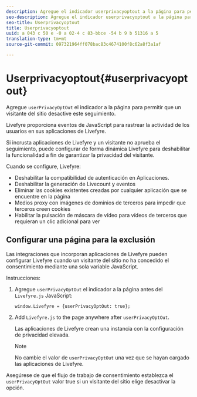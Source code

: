 ```yaml
---
description: Agregue el indicador userprivacyoptout a la página para permitir que un visitante del sitio desactive este seguimiento.
seo-description: Agregue el indicador userprivacyoptout a la página para permitir que un visitante del sitio desactive este seguimiento.
seo-title: Userprivacyoptout
title: Userprivacyoptout
uuid: a 043 c 50 e -0 a 02-4 c 83-bbce -54 b 9 b 51316 a 5
translation-type: tm+mt
source-git-commit: 097321964ff078bac83c4674100f8c62a8f3a1af

---
```



# Userprivacyoptout{#userprivacyoptout}

Agregue `userPrivacyOptOut` el indicador a la página para permitir que un visitante del sitio desactive este seguimiento.

Livefyre proporciona eventos de JavaScript para rastrear la actividad de los usuarios en sus aplicaciones de Livefyre.

Si incrusta aplicaciones de Livefyre y un visitante no aprueba el seguimiento, puede configurar de forma dinámica Livefyre para deshabilitar la funcionalidad a fin de garantizar la privacidad del visitante.

Cuando se configure, Livefyre:

* Deshabilitar la compatibilidad de autenticación en Aplicaciones.
* Deshabilitar la generación de Livecount y eventos
* Eliminar las cookies existentes creadas por cualquier aplicación que se encuentre en la página
* Medios proxy con imágenes de dominios de terceros para impedir que terceros creen cookies
* Habilitar la pulsación de máscara de vídeo para vídeos de terceros que requieran un clic adicional para ver

## Configurar una página para la exclusión

Las integraciones que incorporan aplicaciones de Livefyre pueden configurar Livefyre cuando un visitante del sitio no ha concedido el consentimiento mediante una sola variable JavaScript.

Instrucciones:

1. Agregue `userPrivacyOptOut` el indicador a la página antes del `Livefyre.js` JavaScript:

   ```
   window.Livefyre = {userPrivacyOptOut: true};
   ```

1. Add `Livefyre.js` to the page anywhere after `userPrivacyOptOut`.

   Las aplicaciones de Livefyre crean una instancia con la configuración de privacidad elevada.

   >[!NOTE]
   >
   >No cambie el valor de `userPrivacyOptOut` una vez que se hayan cargado las aplicaciones de Livefyre.

Asegúrese de que el flujo de trabajo de consentimiento establezca el `userPrivacyOptOut` valor true si un visitante del sitio elige desactivar la opción.
